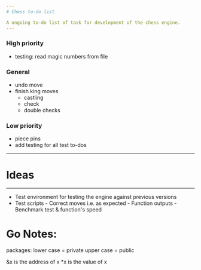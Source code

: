 ```yaml
---
# Chess to-do list

A ongoing to-do list of task for development of the chess engine.
---
```


### High priority

- testing: read magic numbers from file

### General

- undo move
- finish king moves
  - castling
  - check
  - double checks

### Low priority

- piece pins
- add testing for all test to-dos

---

# Ideas

---

- Test environment for testing the engine against previous versions
- Test scripts - Correct moves i.e. as expected - Function outputs - Benchmark test & function's speed

# Go Notes:

packages:
lower case = private
upper case = public

&x is the address of x
\*x is the value of x
